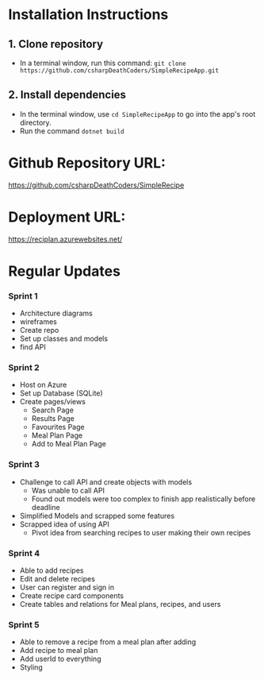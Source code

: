 # Installation Instructions

## 1. Clone repository

- In a terminal window, run this command: `git clone https://github.com/csharpDeathCoders/SimpleRecipeApp.git`

## 2. Install dependencies

- In the terminal window, use `cd SimpleRecipeApp` to go into the app's root directory.
- Run the command `dotnet build`

# Github Repository URL:

<https://github.com/csharpDeathCoders/SimpleRecipe>

# Deployment URL:

<https://reciplan.azurewebsites.net/>

# Regular Updates

### Sprint 1

- Architecture diagrams
- wireframes
- Create repo
- Set up classes and models
- find API

### Sprint 2

- Host on Azure
- Set up Database (SQLite)
- Create pages/views
  - Search Page
  - Results Page
  - Favourites Page
  - Meal Plan Page
  - Add to Meal Plan Page

### Sprint 3

- Challenge to call API and create objects with models
  - Was unable to call API
  - Found out models were too complex to finish app realistically before deadline
- Simplified Models and scrapped some features
- Scrapped idea of using API
  - Pivot idea from searching recipes to user making their own recipes

### Sprint 4

- Able to add recipes
- Edit and delete recipes
- User can register and sign in
- Create recipe card components
- Create tables and relations for Meal plans, recipes, and users

### Sprint 5

- Able to remove a recipe from a meal plan after adding
- Add recipe to meal plan
- Add userId to everything
- Styling
